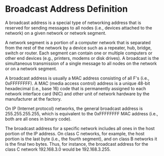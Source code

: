 # Broadcast Address Definition

A broadcast address is a special type of networking address that is reserved for sending messages to all nodes \(i.e., devices attached to the network\) on a given network or network segment.

A network segment is a portion of a computer network that is separated from the rest of the network by a device such as a repeater, hub, bridge, switch or router. Each segment can contain one or multiple computers or other end devices \(e.g., printers, modems or disk drives\). A broadcast is the simultaneous transmission of a single message to all nodes on the network or on a network segment.

A broadcast address is usually a MAC address consisting of all F's \(i.e., 0xFFFFFFFF\). A MAC \(media access control\) address is a unique 48-bit hexadecimal \(i.e., base 16\) code that is permanently assigned to each network interface card \(NIC\) and other unit of network hardware by the manufacturer at the factory.

On IP \(Internet protocol\) networks, the general broadcast address is 255.255.255.255, which is equivalent to the 0xFFFFFFFF MAC address \(i.e., both are all ones in binary code\).

The broadcast address for a specific network includes all ones in the host portion of the IP address. On class C networks, for example, the host portion is the last byte \(i.e., the fourth segment\), and on class B networks it is the final two bytes. Thus, for instance, the broadcast address for the class C network 192.168.3.0 would be 192.168.3.255.

